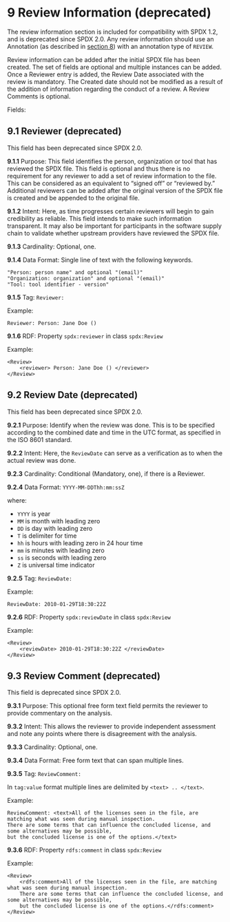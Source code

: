 # 9 Review Information (deprecated)

The review information section is included for compatibility with SPDX 1.2, and is deprecated since SPDX 2.0. Any review information should use an Annotation (as described in [section 8](./8-annotations.md)) with an annotation type of `REVIEW`.

Review information can be added after the initial SPDX file has been created. The set of fields are optional and multiple instances can be added. Once a Reviewer entry is added, the Review Date associated with the review is mandatory. The Created date should not be modified as a result of the addition of information regarding the conduct of a review. A Review Comments is optional.

Fields:

## 9.1 Reviewer (deprecated) <a name="9.1"></a>

This field has been deprecated since SPDX 2.0.

**9.1.1** Purpose: This field identifies the person, organization or tool that has reviewed the SPDX file. This field is optional and thus there is no requirement for any reviewer to add a set of review information to the file. This can be considered as an equivalent to “signed off” or “reviewed by.” Additional reviewers can be added after the original version of the SPDX file is created and be appended to the original file.

**9.1.2** Intent: Here, as time progresses certain reviewers will begin to gain credibility as reliable. This field intends to make such information transparent. It may also be important for participants in the software supply chain to validate whether upstream providers have reviewed the SPDX file.

**9.1.3** Cardinality: Optional, one.

**9.1.4** Data Format: Single line of text with the following keywords.

```text
"Person: person name" and optional "(email)"
"Organization: organization" and optional "(email)"
"Tool: tool identifier - version"
```

**9.1.5** Tag: `Reviewer:`

Example:

```text
Reviewer: Person: Jane Doe ()
```

**9.1.6** RDF: Property `spdx:reviewer` in class `spdx:Review`

Example:

```text
<Review>
    <reviewer> Person: Jane Doe () </reviewer>
</Review>
```

## 9.2 Review Date (deprecated) <a name="9.2"></a>

This field has been deprecated since SPDX 2.0.

**9.2.1** Purpose: Identify when the review was done. This is to be specified according to the combined date and time in the UTC format, as specified in the ISO 8601 standard.

**9.2.2** Intent: Here, the `ReviewDate` can serve as a verification as to when the actual review was done.

**9.2.3**  Cardinality: Conditional (Mandatory, one), if there is a Reviewer.

**9.2.4** Data Format: `YYYY-MM-DDThh:mm:ssZ`

where:

* `YYYY` is year
* `MM` is month with leading zero
* `DD` is day with leading zero
* `T` is delimiter for time
* `hh` is hours with leading zero in 24 hour time
* `mm` is minutes with leading zero
* `ss` is seconds with leading zero
* `Z` is universal time indicator

**9.2.5** Tag: `ReviewDate:`

Example:

```text
ReviewDate: 2010-01-29T18:30:22Z
```

**9.2.6** RDF: Property `spdx:reviewDate` in class `spdx:Review`

Example:

```text
<Review>
    <reviewDate> 2010-01-29T18:30:22Z </reviewDate>
</Review>
```

## 9.3 Review Comment (deprecated) <a name="9.3"></a>

This field is deprecated since SPDX 2.0.

**9.3.1** Purpose: This optional free form text field permits the reviewer to provide commentary on the analysis.

**9.3.2** Intent: This allows the reviewer to provide independent assessment and note any points where there is disagreement with the analysis.

**9.3.3** Cardinality: Optional, one.

**9.3.4** Data Format: Free form text that can span multiple lines.

**9.3.5** Tag: `ReviewComment:`

In `tag:value` format multiple lines are delimited by `<text> .. </text>`.

Example:

```text
ReviewComment: <text>All of the licenses seen in the file, are matching what was seen during manual inspection.
There are some terms that can influence the concluded license, and some alternatives may be possible,
but the concluded license is one of the options.</text>
```

**9.3.6** RDF: Property `rdfs:comment` in class `spdx:Review`

Example:

```text
<Review>
    <rdfs:comment>All of the licenses seen in the file, are matching what was seen during manual inspection.
    There are some terms that can influence the concluded license, and some alternatives may be possible,
    but the concluded license is one of the options.</rdfs:comment>
</Review>
```
